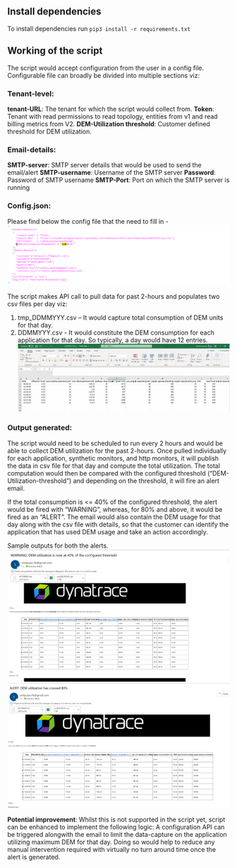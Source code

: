 ## Install dependencies
To install dependencies run `pip3 install -r requirements.txt`

## Working of the script
The script would accept configuration from the user in a config file. Configurable file can broadly be divided into multiple sections viz:

### Tenant-level:
**tenant-URL**: The tenant for which the script would collect from. 
**Token**: Tenant with read permissions to read topology, entities from v1 and read billing metrics from V2.
**DEM-Utilization threshold**: Customer defined threshold for DEM utilization.

### Email-details:
**SMTP-server**: SMTP server details that would be used to send the email/alert
**SMTP-username**: Username of the SMTP server
**Password**: Password of SMTP username
**SMTP-Port**: Port on which the SMTP server is running 

### Config.json:
Please find below the config file that the need to fill in -  
![config](readme/config.png) 

The script makes API call to pull data for past 2-hours and populates two csv files per day viz:
1.	tmp_DDMMYYY.csv – It would capture total consumption of DEM units for that day.
2.	DDMMYYY.csv - It would constitute the DEM consumption for each application for that day. So typically, a day would have 12 entries.
![config](readme/sample-csv.png)

### Output generated:
The script would need to be scheduled to run every 2 hours and would be able to collect DEM utilization for the past 2-hours. Once pulled individually for each application, synthetic monitors, and http monitors, it will publish the data in csv file for that day and compute the total utilization. The total computation would then be compared with the configured threshold (“DEM-Utilization-threshold”) and depending on the threshold, it will fire an alert email.

If the total consumption is <= 40% of the configured threshold, the alert would be fired with “WARNING”, whereas, for 80% and above, it would be fired as an “ALERT”. The email would also contain the DEM usage for that day along with the csv file with details, so that the customer can identify the application that has used DEM usage and take an action accordingly. 

Sample outputs for both the alerts.  
![warning](readme/Warning.png)   
![alert](readme/Alert.png)  

**Potential improvement**:
Whilst this is not supported in the script yet, script can be enhanced to implement the following logic:
A configuration API can be triggered alongwith the email to limit the data-capture on the application utilizing maximum DEM for that day. Doing so would help to reduce any manual intervention required with virtually no turn around time once the alert is generated.
